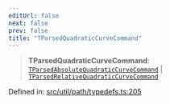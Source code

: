 ```yaml
---
editUrl: false
next: false
prev: false
title: "TParsedQuadraticCurveCommand"
---
```


> **TParsedQuadraticCurveCommand**: [`TParsedAbsoluteQuadraticCurveCommand`](/api/namespaces/util/type-aliases/tparsedabsolutequadraticcurvecommand/) \| [`TParsedRelativeQuadraticCurveCommand`](/api/namespaces/util/type-aliases/tparsedrelativequadraticcurvecommand/)

Defined in: [src/util/path/typedefs.ts:205](https://github.com/fabricjs/fabric.js/blob/8748628df7e9de00ba77413bfc3ad9e9fe9d4f30/src/util/path/typedefs.ts#L205)
